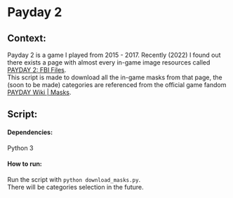 # Payday 2  
## Context:  
Payday 2 is a game I played from 2015 - 2017. Recently (2022) I found out there exists a page with almost every in-game image resources called [PAYDAY 2: FBI Files](https://fbi.paydaythegame.com/).  
This script is made to download all the in-game masks from that page, the (soon to be made) categories are referenced from the official game fandom [PAYDAY Wiki | Masks](https://payday.fandom.com/wiki/Masks_(Payday_2)#Trivia).  
## Script:  
#### Dependencies:  
Python 3  
#### How to run:  
Run the script with `python download_masks.py`.  
There will be categories selection in the future.  
